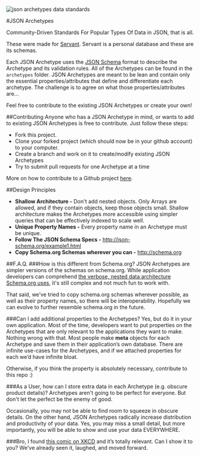 ![json archetypes data standards](https://github.com/servant-cmes/json-archetypes/blob/master/json_archetypes_banner.png)

#JSON Archetypes

Community-Driven Standards For Popular Types Of Data in JSON, that is all.

These were made for [Servant](https://www.servant.co).  Servant is a personal database and these are its schemas.

Each JSON Archetype uses the [JSON Schema](http://json-schema.org "http://json-schema.org") format to describe the Archetype and its validation rules.  All of the Archetypes can be found in the `archetypes` folder.  JSON Archetypes are meant to be lean and contain only the essential properties/attributes that define and differentiate each archetype.  The challenge is to agree on what those properties/attributes are...
 
Feel free to contribute to the existing JSON Archetypes or create your own!


##Contributing
Anyone who has a JSON Archetype in mind, or wants to add to existing JSON Archetypes is free to contribute.  Just follow these steps:

 - Fork this project.
 - Clone your forked project (which should now be in your github account) to your computer.
 - Create a branch and work on it to create/modify existing JSON Archetypes
 - Try to submit pull requests for one Archetype at a time

More on how to contribute to a Github project [here](https://guides.github.com/activities/contributing-to-open-source/).

##Design Principles

 - **Shallow Architecture -**  Don't add nested objects.  Only Arrays are allowed, and if they contain objects, keep those objects small.  Shallow architecture makes the Archetypes more accessible using simpler queries that can be effectively indexed to scale well.
 - **Unique Property Names -** Every property name in an Archetype must be unique.
 - **Follow The JSON Schema Specs -** http://json-schema.org/example1.html 
 - **Copy Schema.org Schemas wherever you can -** http://schema.org 


##F.A.Q.
###How is this different from Schema.org?
JSON Archetypes are simpler versions of the schemas on schema.org.  While application developers can comprehend [the verbose, nested data architecture Schema.org uses](http://schema.org/docs/full.html "http://schema.org/docs/full.html"), it's still complex and not much fun to work with.

That said, we’ve tried to copy schema.org schemas wherever possible, as well as their property names, so there will be interoperability.  Hopefully we can evolve to further resemble schema.org in the future.

###Can I add additional properties to the Archetypes?
Yes, but do it in your own application.  Most of the time, developers want to put properties on the Archetypes that are only relevant to the applications they want to make.  Nothing wrong with that.  Most people make **meta** objects for each Archetype and save them in their application’s own database.  There are infinite use-cases for the Archetypes, and if we attached properties for each we’d have infinite bloat. 

Otherwise, if you think the property is absolutely necessary, contribute to this repo :)

###As a User, how can I store extra data in each Archetype (e.g. obscure product details)?
Archetypes aren't going to be perfect for everyone.  But don't let the perfect be the enemy of good.  

Occasionally, you may not be able to find room to squeeze in obscure details.  On the other hand, JSON Archetypes radically increase distribution and productivity of your data.  Yes, you may miss a small detail, but more importantly, you will be able to show and use your data EVERYWHERE.

###Bro, I found [this comic on XKCD](http://xkcd.com/927/) and it’s totally relevant.  Can I show it to you?
We've already seen it, laughed, and moved forward.